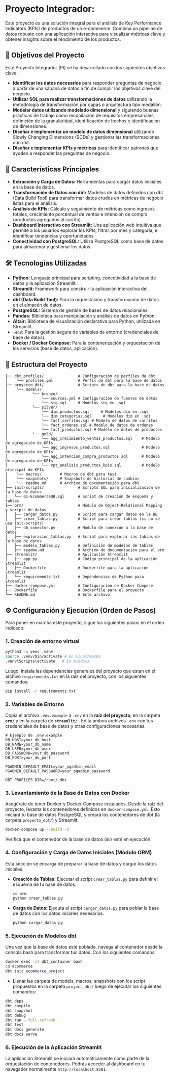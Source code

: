 # Proyecto Integrador: 

Este proyecto es una solución integral para el análisis de Key Performance Indicators (KPIs) de productos de un e-commerce. Combina un pipeline de datos robusto con una aplicación interactiva para visualizar métricas clave y obtener insights sobre el rendimiento de los productos.

## 🎯 Objetivos del Proyecto

Este Proyecto Integrador (PI) se ha desarrollado con los siguientes objetivos clave:

* **Identificar los datos necesarios** para responder preguntas de negocio a partir de una sábana de datos a fin de cumplir los objetivos clave del negocio.
* **Utilizar SQL para realizar transformaciones de datos** utilizando la metodología de transformación por capas o arquitectura tipo medallón.
* **Modelar datos utilizando modelado dimensional** y siguiendo buenas prácticas de trabajo como recopilación de requisitos empresariales, definición de la granularidad, identificación de hechos e identificación de dimensiones.
* **Diseñar e implementar un modelo de datos dimensional** utilizando Slowly Changing Dimensions (SCDs) y gestionar las transformaciones con dbt.
* **Diseñar e implementar KPIs y métricas** para identificar patrones que ayuden a responder las preguntas de negocio.

## 🚀 Características Principales

* **Extracción y Carga de Datos:** Herramientas para cargar datos iniciales en la base de datos.
* **Transformación de Datos con dbt:** Modelos de datos definidos con dbt (Data Build Tool) para transformar datos crudos en métricas de negocio listas para el análisis.
* **Análisis de KPIs:** Cálculo y seguimiento de métricas como ingresos totales, crecimiento porcentual de ventas e intención de compra (productos agregados al carrito).
* **Dashboard Interactivo con Streamlit:** Una aplicación web intuitiva que permite a los usuarios explorar los KPIs, filtrar por mes y categoría, e identificar tendencias y oportunidades.
* **Conectividad con PostgreSQL:** Utiliza PostgreSQL como base de datos para almacenar y gestionar los datos.

## 🛠️ Tecnologías Utilizadas

* **Python:** Lenguaje principal para scripting, conectividad a la base de datos y la aplicación Streamlit.
* **Streamlit:** Framework para construir la aplicación interactiva del dashboard.
* **dbt (Data Build Tool):** Para la orquestación y transformación de datos en el almacén de datos.
* **PostgreSQL:** Sistema de gestión de bases de datos relacionales.
* **Pandas:** Biblioteca para manipulación y análisis de datos en Python.
* **Altair:** Biblioteca de visualización declarativa para Python, utilizada en Streamlit.
* **`.env`:** Para la gestión segura de variables de entorno (credenciales de base de datos).
* **Docker / Docker Compose:** Para la contenerización y orquestación de los servicios (base de datos, aplicación).

## 📂 Estructura del Proyecto

```
├── dbt_profiles/               # Configuración de perfiles de dbt
│    └── profiles.yml           # Perfil de dbt para la base de datos
├── proyecto_dbt/               # Scripts de dbt para la base de datos
│    └── models/
│           └── bronze/
│               └── sources.yml # Configuración de fuentes de datos
│               └── stg.sql     # Modelos stg en .sql   
│           └── silver/
│               └── dim_productos.sql     # Modelos dim en .sql
│               └── dim_categorias.sql     # Modelos dim en .sql
│               └── fact_carritos.sql # Modelo de datos de carritos
│               └── fact_ordenes.sql # Modelo de datos de ordenes
│               └── fact_productos.sql # Modelo de datos de productos
│           └── gold/
│               └── agg_crecimiento_ventas_productos.sql    # Modelo de agregación de KPIs
│               └── agg_ingresos_productos.sql              # Modelo de agregación de KPIs
│               └── agg_intencion_compra_productos.sql      # Modelo de agregación de KPIs
│               └── rpt_analisis_productos_kpis.sql         # Modelo principal de KPIs
│    └── macros/        # Macros de dbt para test
│    └── snapshots/     # Snapshots de historial de cambios
│    └── readme.md      # Archivo de documentación para dbt
├── init-scripts/               # Scripts SQL para inicialización de la base de datos
│   └── 01-EcommerceDB.sql      # Script de creación de esquema y tablas
├── orm/                        # Módulo de Object-Relational Mapping y scripts de datos
│   ├── cargar_datos.py         # Script para cargar datos en la DB
│   ├── crear_tablas.py         # Script para crear tablas (si no se usa init-scripts)
│   ├── db_conector.py          # Módulo de conexión a la base de datos
│   ├── exploracion_tablas.py   # Script para explorar las tablas de la base de datos
│   ├── modelo_tablas.py        # Definición de modelos de tablas
│   ├── readme.md               # Archivo de documentación para el orm
├── streamlit/                  # Aplicación Streamlit
│   ├── app.py                  # Código principal de la aplicación Streamlit
│   ├── Dockerfile              # Dockerfile para la aplicación Streamlit
│   └── requirements.txt        # Dependencias de Python para Streamlit
├── docker-compose.yml          # Configuración de Docker Compose
├── Dockerfile                  # Dockerfile para el proyecto
└── README.md                   # Este archivo
```

## ⚙️ Configuración y Ejecución (Orden de Pasos)

Para poner en marcha este proyecto, sigue los siguientes pasos en el orden indicado:

### 1. Creación de entorno virtual

```bash
python3 -m venv .venv
source .venv/bin/activate # En Linux/macOS
.venv\Scripts\activate   # En Windows
```

Luego, instala las dependencias generales del proyecto que estan en el archivo `requirements.txt` en la raíz del proyecto, con los siguientes comandos:

```bash
pip install -r requirements.txt
```

### 2. Variables de Entorno

Copia el archivo `.env.example` a `.env` en la **raíz del proyecto**, en la carpeta **`orm/`** y en la carpeta de **`streamlit/`** . Edita ambos archivos `.env` con tus credenciales de base de datos y otras configuraciones necesarias. 

```
# Ejemplo de .env.example
DB_HOST=your_db_host
DB_NAME=your_db_name
DB_USER=your_db_user
DB_PASSWORD=your_db_password
DB_PORT=your_db_port

PGADMIN_DEFAULT_EMAIL=your_pgadmin_email
PGADMIN_DEFAULT_PASSWORD=your_pgadmin_password

DBT_PROFILES_DIR=/root/.dbt
```

### 3. Levantamiento de la Base de Datos con Docker

Asegúrate de tener Docker y Docker Compose instalados. Desde la raíz del proyecto, levanta los contenedores definidos en `docker-compose.yml`. Esto iniciará tu base de datos PostgreSQL
y creará los contenedores de dbt (la carpeta `proyecto_dbt/`) y Streamlit.

```bash
docker-compose up --build -d
```
Verifica que el contenedor de la base de datos (`db`) esté en ejecución.

### 4. Configuración y Carga de Datos Iniciales (Módulo ORM)

Esta sección se encarga de preparar la base de datos y cargar los datos iniciales.

* **Creación de Tablas:** Ejecutar el script `crear_tablas.py` para definir el esquema de tu base de datos.
    ```bash
    cd orm
    python crear_tablas.py
    ```
* **Carga de Datos:** Ejecuta el script `cargar_datos.py` para poblar la base de datos con los datos iniciales necesarios.
    ```bash
    python cargar_datos.py
    ```

### 5. Ejecución de Modelos dbt

Una vez que la base de datos esté poblada, navega al contenedor desde la consola bash para transformar tus datos.
Con los siguientes comandos:
```bash
docker exec -it dbt_container bash
cd ecommerce
dbt init ecommerce_project
```
* Llenar las carpeta de models, macros, snapshots con los script propuestos en la carpeta `project_dbt/` luego de ejecutar los siguientes comandos:

```bash
dbt deps
dbt compile
dbt snapshot
dbt debug
dbt run --full-refresh
dbt test
dbt docs generate
dbt docs serve
```

### 6. Ejecución de la Aplicación Streamlit

La aplicación Streamlit se iniciará automáticamente como parte de la orquestación de contenedores. Podrás acceder al dashboard en tu navegador normalmente `http://localhost:8501`.
